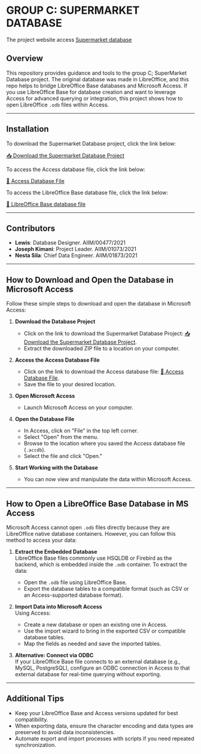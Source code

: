 # GROUP C: SUPERMARKET DATABASE

The project website access [Supermarket database](https://kenjin32icon.github.io/Database-design-and-construction-/)

## Overview

This repository provides guidance and tools to the group C; SuperMarket Database project. The original database was made in LibreOffice, and this repo helps to bridge LibreOffice Base databases and Microsoft Access. If you use LibreOffice Base for database creation and want to leverage Access for advanced querying or integration, this project shows how to open LibreOffice `.odb` files within Access.

---

## Installation

To download the Supermarket Database project, click the link below:

[📥 Download the Supermarket Database Project](https://github.com/Kenjin32icon/Database-design-and-construction-/archive/refs/heads/main.zip)

To access the Access database file, click the link below:

[📁 Access Database File](https://github.com/Kenjin32icon/Database-design-and-construction-/blob/bc27087f15cd2e592ef42eedbdd0510cf361daf8/Database/Supermarket%20Database.accdb)

To access the LibreOffice Base database file, click the link below:

[📁 LibreOffice Base database file ](https://github.com/Kenjin32icon/Database-design-and-construction-/blob/bc27087f15cd2e592ef42eedbdd0510cf361daf8/The%20Supermarket%20database/The%20Supermarket%20Databse.odb)

---

## Contributors

- **Lewis**: Database Designer. AIIM/00477/2021
- **Joseph Kimani**: Project Leader. AIIM/01073/2021
- **Nesta Sila**: Chief Data Engineer. AIIM/01873/2021

---

## How to Download and Open the Database in Microsoft Access

Follow these simple steps to download and open the database in Microsoft Access:

1. **Download the Database Project**  
   - Click on the link to download the Supermarket Database Project: [📥 Download the Supermarket Database Project](https://github.com/Kenjin32icon/Database-design-and-construction-/archive/refs/heads/main.zip).
   - Extract the downloaded ZIP file to a location on your computer.

2. **Access the Access Database File**  
   - Click on the link to download the Access database file: [📁 Access Database File](https://github.com/Kenjin32icon/Database-design-and-construction-/path/to/your/access/database.accdb).
   - Save the file to your desired location.

3. **Open Microsoft Access**  
   - Launch Microsoft Access on your computer.

4. **Open the Database File**  
   - In Access, click on "File" in the top left corner.
   - Select "Open" from the menu.
   - Browse to the location where you saved the Access database file (`.accdb`).
   - Select the file and click "Open."

5. **Start Working with the Database**  
   - You can now view and manipulate the data within Microsoft Access.

---

## How to Open a LibreOffice Base Database in MS Access

Microsoft Access cannot open `.odb` files directly because they are LibreOffice native database containers. However, you can follow this method to access your data:

1. **Extract the Embedded Database**  
   LibreOffice Base files commonly use HSQLDB or Firebird as the backend, which is embedded inside the `.odb` container. To extract the data:  
   - Open the `.odb` file using LibreOffice Base.  
   - Export the database tables to a compatible format (such as CSV or an Access-supported database format).

2. **Import Data into Microsoft Access**  
   Using Access:  
   - Create a new database or open an existing one in Access.  
   - Use the import wizard to bring in the exported CSV or compatible database tables.  
   - Map the fields as needed and save the imported tables.

3. **Alternative: Connect via ODBC**  
   If your LibreOffice Base file connects to an external database (e.g., MySQL, PostgreSQL), configure an ODBC connection in Access to that external database for real-time querying without exporting.

---

## Additional Tips

- Keep your LibreOffice Base and Access versions updated for best compatibility.
- When exporting data, ensure the character encoding and data types are preserved to avoid data inconsistencies.
- Automate export and import processes with scripts if you need repeated synchronization.
